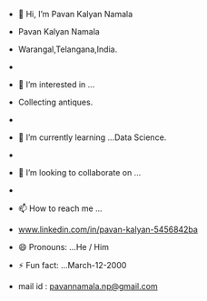 - 👋 Hi, I’m Pavan Kalyan Namala
- Pavan Kalyan Namala
- Warangal,Telangana,India.
- 
- 👀 I’m interested in ...
- Collecting antiques.
- 
- 🌱 I’m currently learning ...Data Science.
- 
- 💞️ I’m looking to collaborate on ...
- 
- 📫 How to reach me ...

- www.linkedin.com/in/pavan-kalyan-5456842ba
- 😄 Pronouns: ...He / Him
- ⚡ Fun fact: ...March-12-2000
- mail id : pavannamala.np@gmail.com

<!---
PavanNamala/PavanNamala is a ✨ special ✨ repository because its `README.md` (this file) appears on your GitHub profile.
You can click the Preview link to take a look at your changes.
--->

